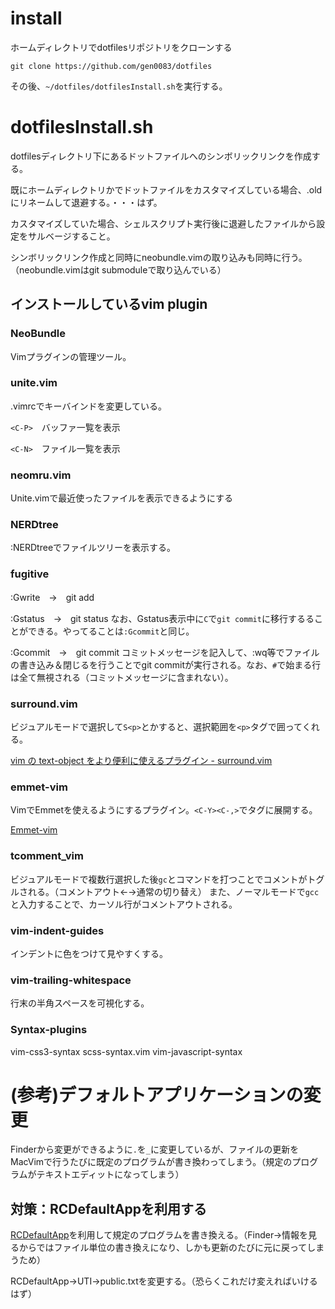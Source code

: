 # install

ホームディレクトリでdotfilesリポジトリをクローンする

```
git clone https://github.com/gen0083/dotfiles
```

その後、`~/dotfiles/dotfilesInstall.sh`を実行する。

# dotfilesInstall.sh

dotfilesディレクトリ下にあるドットファイルへのシンボリックリンクを作成する。

既にホームディレクトリかでドットファイルをカスタマイズしている場合、.oldにリネームして退避する。・・・はず。

カスタマイズしていた場合、シェルスクリプト実行後に退避したファイルから設定をサルベージすること。

シンボリックリンク作成と同時にneobundle.vimの取り込みも同時に行う。（neobundle.vimはgit submoduleで取り込んでいる）

## インストールしているvim plugin

### NeoBundle

Vimプラグインの管理ツール。

### unite.vim

.vimrcでキーバインドを変更している。

`<C-P>`　バッファ一覧を表示

`<C-N>`　ファイル一覧を表示

### neomru.vim

Unite.vimで最近使ったファイルを表示できるようにする

### NERDtree

:NERDtreeでファイルツリーを表示する。

### fugitive

:Gwrite　→　git add

:Gstatus　→　git status
なお、Gstatus表示中に`C`で`git commit`に移行するることができる。やってることは`:Gcommit`と同じ。

:Gcommit　→　git commit
コミットメッセージを記入して、:wq等でファイルの書き込み＆閉じるを行うことでgit commitが実行される。なお、`#`で始まる行は全て無視される（コミットメッセージに含まれない）。

### surround.vim

ビジュアルモードで選択して`S<p>`とかすると、選択範囲を`<p>`タグで囲ってくれる。

[vim の text-object をより便利に使えるプラグイン - surround.vim](http://secondlife.hatenablog.jp/entry/20061225/1167032528)

### emmet-vim

VimでEmmetを使えるようにするプラグイン。`<C-Y><C-,>`でタグに展開する。

[Emmet-vim](https://github.com/mattn/emmet-vim)

### tcomment_vim

ビジュアルモードで複数行選択した後`gc`とコマンドを打つことでコメントがトグルされる。（コメントアウト←→通常の切り替え）
また、ノーマルモードで`gcc`と入力することで、カーソル行がコメントアウトされる。


### vim-indent-guides

インデントに色をつけて見やすくする。

### vim-trailing-whitespace

行末の半角スペースを可視化する。



### Syntax-plugins

vim-css3-syntax
scss-syntax.vim
vim-javascript-syntax

# (参考)デフォルトアプリケーションの変更

Finderから変更ができるように`.`を`_`に変更しているが、ファイルの更新をMacVimで行うたびに既定のプログラムが書き換わってしまう。（規定のプログラムがテキストエディットになってしまう）

## 対策：RCDefaultAppを利用する

[RCDefaultApp](http://www.rubicode.com/Software/Bundles.html#RCDefaultApp)を利用して規定のプログラムを書き換える。（Finder→情報を見るからではファイル単位の書き換えになり、しかも更新のたびに元に戻ってしまうため）

RCDefaultApp→UTI→public.txtを変更する。（恐らくこれだけ変えればいけるはず）

